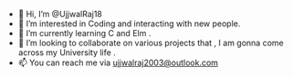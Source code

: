 - 👋 Hi, I’m @UjjwalRaj18
- 👀 I’m interested in Coding and interacting with new people.
- 🌱 I’m currently learning C and Elm .
- 💞️ I’m looking to collaborate on various projects that , I am gonna come across my University life .
- 📫 You can reach me via ujjwalraj2003@outlook.com

<!---
UjjwalRaj18/UjjwalRaj18 is a ✨ special ✨ repository because its `README.md` (this file) appears on your GitHub profile.
You can click the Preview link to take a look at your changes.
--->
